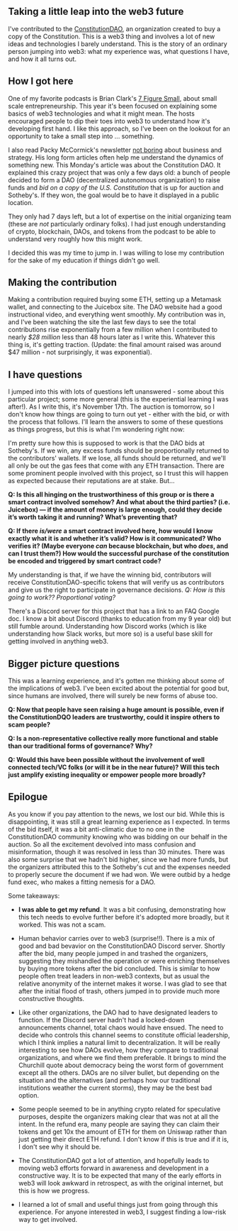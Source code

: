 ## Taking a little leap into the web3 future

I've contributed to the [ConstitutionDAO](https://www.constitutiondao.com/), an organization created to buy a copy of the Constitution. This is a web3 thing and involves a lot of new ideas and technologies I barely understand. This is the story of an ordinary person jumping into web3: what my experience was, what questions I have, and how it all turns out. 

## How I got here

One of my favorite podcasts is Brian Clark's [7 Figure Small](https://podcasts.apple.com/us/podcast/7-figure-small-with-brian-clark/id1017418913), about small scale entrepreneurship. This year it's been focused on explaining some basics of web3 technologies and what it might mean. The hosts encouraged people to dip their toes into web3 to understand how it's developing first hand. I like this approach, so I've been on the lookout for an opportunity to take a small step into ... something.

I also read Packy McCormick's newsletter [not boring](https://www.notboring.co/) about business and strategy. His long form articles often help me understand the dynamics of something new. This Monday's article was about the Constitution DAO. It explained this crazy project that was only a few days old: a bunch of people decided to form a DAO (decentralized autonomous organization) to raise funds and _bid on a copy of the U.S. Constitution_ that is up for auction and Sotheby's. If they won, the goal would be to have it displayed in a public location. 

They only had 7 days left, but a lot of expertise on the initial organizing team (these are _not_ particularly ordinary folks). I had just enough understanding of crypto, blockchain, DAOs, and tokens from the podcast to be able to understand very roughly how this might work.

I decided this was my time to jump in. I was willing to lose my contribution for the sake of my education if things didn't go well. 

## Making the contribution

Making a contribution required buying some ETH, setting up a Metamask wallet, and connecting to the Juicebox site. The DAO website had a good instructional video, and everything went smoothly. My contribution was in, and I've been watching the site the last few days to see the total contributions rise exponentially from a few million when I contributed to nearly *$28 million* less than 48 hours later as I write this. Whatever this thing is, it's getting traction. (Update: the final amount raised was around $47 million - not surprisingly, it was exponential).

## I have questions

I jumped into this with lots of questions left unanswered - some about this particular project; some more general (this is the experiential learning I was after!). As I write this, it's November 17th. The auction is tomorrow, so I don't know how things are going to turn out yet - either with the bid, or with the process that follows. I'll learn the answers to some of these questions as things progress, but this is what I'm wondering right now:

I'm pretty sure how this is supposed to work is that the DAO bids at Sotheby's. If we win, any excess funds should be proportionally returned to the contributors' wallets. If we lose, all funds should be returned, and we'll all only be out the gas fees that come with any ETH transaction. There are some prominent people involved with this project, so I trust this will happen as expected because their reputations are at stake. But...

**Q: Is this all hinging on the trustworthiness of this group or is there a smart contract involved somehow? And what about the third parties? (i.e. Juicebox) — if the amount of money is large enough, could they decide it’s worth taking it and running? What’s preventing that?**

**Q: If there _is/were_ a smart contract involved here, how would I know exactly what it is and whether it’s valid? How is it communicated? Who verifies it? (Maybe everyone _can_ because blockchain, but who _does_, and can I trust them?) How would the successful purchase of the constitution be encoded and triggered by smart contract code?**

My understanding is that, if we have the winning bid, contributors will receive ConstitutionDAO-specific tokens that will verify us as contributors and give us the right to participate in governance decisions. *Q: How is this going to work?? Proportional voting?*

There's a Discord server for this project that has a link to an FAQ Google doc. I know a bit about Discord (thanks to education from my 9 year old) but still fumble around. Understanding how Discord works (which is like understanding how Slack works, but more so) is a useful base skill for getting involved in anything web3.

## Bigger picture questions

This was a learning experience, and it's gotten me thinking about some of the implications of web3. I've been excited about the potential for good but, since humans are involved, there will surely be new forms of abuse too.

**Q: Now that people have seen raising a huge amount is possible, even if the ConstitutionDQO leaders are trustworthy, could it inspire others to scam people?** 

**Q: Is a non-representative collective really more functional and stable than our traditional forms of governance? Why?**

**Q: Would this have been possible without the involvement of well connected tech/VC folks (or will it be in the near future)? Will this tech just amplify existing inequality or empower people more broadly?**

## Epilogue

As you know if you pay attention to the news, we lost our bid. While this is disappointing, it was still a great learning experience as I expected. In terms of the bid itself, it was a bit anti-climatic due to no one in the ConstitutionDAO community knowing who was bidding on our behalf in the auction. So all the excitement devolved into mass confusion and misinformation, though it was resolved in less than 30 minutes. There was also some surprise that we hadn't bid higher, since we had more funds, but the organizers attributed this to the Sotheby's cut and the expenses needed to properly secure the document if we had won. We were outbid by a hedge fund exec, who makes a fitting nemesis for a DAO.

Some takeaways:

+ **I was able to get my refund**. It was a bit confusing, demonstrating how this tech needs to evolve further before it's adopted more broadly, but it worked. This was not a scam.

+ Human behavior carries over to web3 (surprise!!). There is a mix of good and bad bevavior on the ConstitutionDAO Discord server. Shortly after the bid, many people jumped in and trashed the organizers, suggesting they mishandled the operation or were enriching themselves by buying more tokens after the bid concluded. This is similar to how people often treat leaders in non-web3 contexts, but as usual the relative anonymity of the internet makes it worse. I was glad to see that after the initial flood of trash, others jumped in to provide much more constructive thoughts.

+ Like other organizations, the DAO had to have designated leaders to function. If the Discord server hadn't had a locked-down announcements channel, total chaos would have ensued. The need to decide who controls this channel seems to constitute official leadership, which I think implies a natural limit to decentralization. It will be really interesting to see how DAOs evolve, how they compare to traditional organizations, and where we find them preferable. It brings to mind the Churchill quote about democracy being the worst form of government except all the others. DAOs are no silver bullet, but depending on the situation and the alternatives (and perhaps how our traditional institutions weather the current storms), they may be the best bad option.

+ Some people seemed to be in anything crypto related for speculative purposes, despite the organizers making clear that was not at all the intent. In the refund era, many people are saying they can claim their tokens and get 10x the amount of ETH for them on Uniswap rather than just getting their direct ETH refund. I don't know if this is true and if it is, I don't see why it should be. 

+ The ConstitutionDAO got a lot of attention, and hopefully leads to moving web3 efforts forward in awareness and development in a constructive way. It is to be expected that many of the early efforts in web3 will look awkward in retrospect, as with the original internet, but this is how we progress.

+ I learned a lot of small and useful things just from going through this experience. For anyone interested in web3, I suggest finding a low-risk way to get involved.
